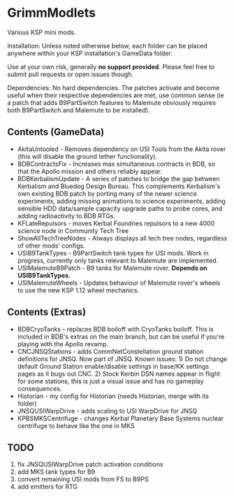 # GrimmModlets

Various KSP mini mods.

Installation: Unless noted otherwise below, each folder can be placed anywhere within your KSP installation's GameData folder.

Use at your own risk, generally **no support provided**. Please feel free to submit pull requests or open issues though.

Dependencies: No hard dependencies. The patches activate and become useful when their respective dependencies are met, use common sense (ie a patch that adds B9PartSwitch features to Malemute obviously requires both B9PartSwitch and Malemute to be installed).

## Contents (GameData)

+ AkitaUntooled - Removes dependency on USI Tools from the Akita rover (this will disable the ground tether functionality).
+ BDBContractsFix - Increases max simultaneous contracts in BDB, so that the Apollo mission and others reliably appear.
+ BDBKerbalismUpdate - A series of patches to bridge the gap between Kerbalism and Bluedog Design Bureau. This complements Kerbalism's own existing BDB patch by porting many of the newer science experiments, adding missing animations to science experiments, adding sensible HDD data/sample capacity upgrade paths to probe cores, and adding radioactivity to BDB RTGs.
+ KFLateRepulsors - moves Kerbal Foundries repulsors to a new 4000 science node in Community Tech Tree
+ ShowAllTechTreeNodes - Always displays all tech tree nodes, regardless of other mods' configs.
+ USIB9TankTypes - B9PartSwitch tank types for USI mods. Work in progress, currently only tanks relevant to Malemute are implemented.
+ USIMalemuteB9Patch - B9 tanks for Malemute rover. **Depends on USIB9TankTypes.**
+ USIMalemuteWheels - Updates behaviour of Malemute rover's wheels to use the new KSP 1.12 wheel mechanics.


## Contents (Extras)

+ BDBCryoTanks - replaces BDB boiloff with CryoTanks boiloff. This is included in BDB's extras on the main branch, but can be useful if you're playing with the Apollo revamp.
+ CNCJNSQStations - adds CommNetConstellation ground station definitions for JNSQ. Now part of JNSQ. Known issues: 1) Do not change default Ground Station enable/disable settings in base/KK settings pages as it bugs out CNC. 2) Stock Kerbin DSN names appear in flight for some stations, this is just a visual issue and has no gameplay consequences.
+ Historian - my config for Historian (needs Historian, merge with its folder)
+ JNSQUSIWarpDrive - adds scaling to USI WarpDrive for JNSQ
+ KPBSMKSCentrifuge - changes Kerbal Planetary Base Systems nuclear centrifuge to behave like the one in MKS


## TODO

1. fix JNSQUSIWarpDrive patch activation conditions
2. add MKS tank types for B9
3. convert remaining USI mods from FS to B9PS
4. add emitters for RTG
